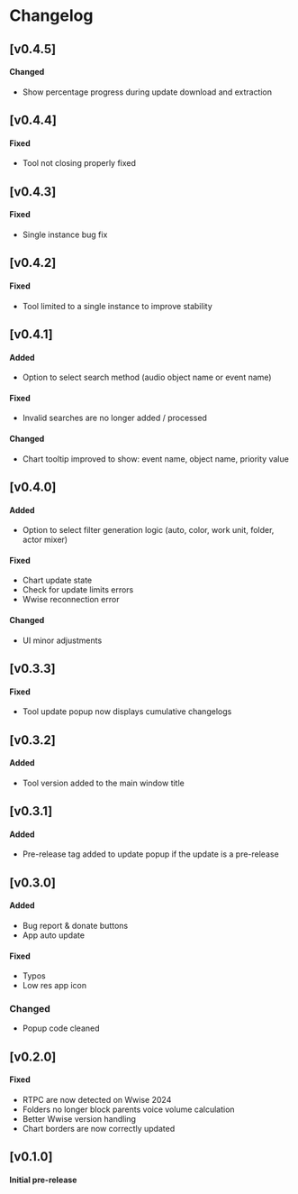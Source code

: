 # Changelog

## [v0.4.5]
#### Changed
- Show percentage progress during update download and extraction
  
## [v0.4.4]
#### Fixed
- Tool not closing properly fixed

## [v0.4.3]
#### Fixed
- Single instance bug fix
  
## [v0.4.2]
#### Fixed
- Tool limited to a single instance to improve stability

## [v0.4.1]
#### Added
- Option to select search method (audio object name or event name)

#### Fixed
- Invalid searches are no longer added / processed

#### Changed
- Chart tooltip improved to show: event name, object name, priority value

## [v0.4.0]
#### Added
- Option to select filter generation logic (auto, color, work unit, folder, actor mixer)

#### Fixed
- Chart update state
- Check for update limits errors
- Wwise reconnection error

#### Changed
- UI minor adjustments

## [v0.3.3]
#### Fixed
- Tool update popup now displays cumulative changelogs

## [v0.3.2]
#### Added
- Tool version added to the main window title

## [v0.3.1]
#### Added
- Pre-release tag added to update popup if the update is a pre-release
  
## [v0.3.0]
#### Added
- Bug report & donate buttons
- App auto update

#### Fixed
- Typos
- Low res app icon
  
### Changed
- Popup code cleaned

## [v0.2.0]
#### Fixed
- RTPC are now detected on Wwise 2024
- Folders no longer block parents voice volume calculation
- Better Wwise version handling
- Chart borders are now correctly updated

## [v0.1.0]
#### Initial pre-release
